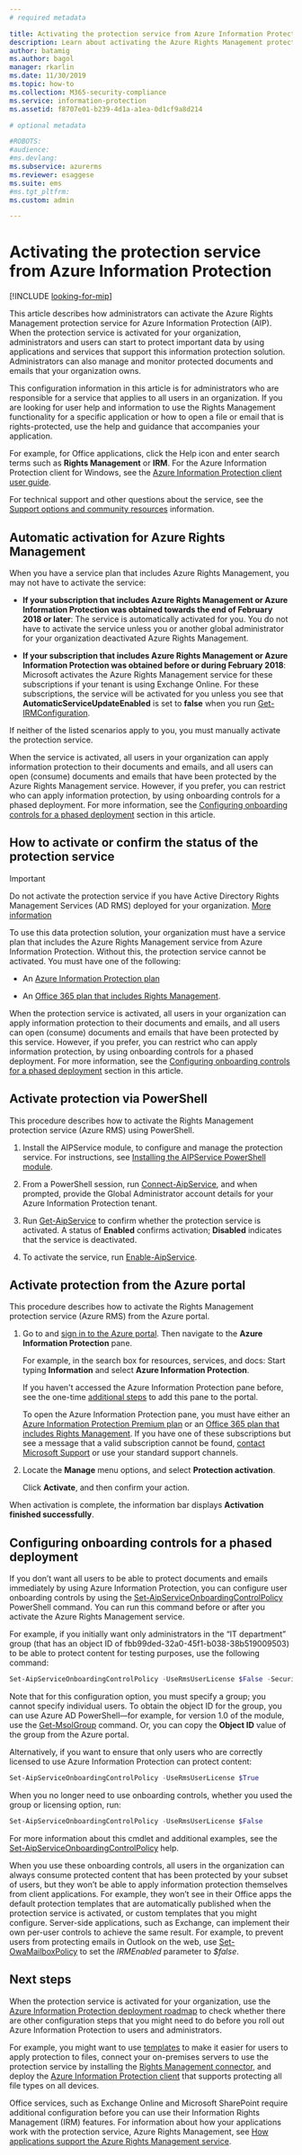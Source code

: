 ```yaml
---
# required metadata

title: Activating the protection service from Azure Information Protection (AIP)
description: Learn about activating the Azure Rights Management protection service in order to protect your documents and emails.
author: batamig
ms.author: bagol
manager: rkarlin
ms.date: 11/30/2019
ms.topic: how-to
ms.collection: M365-security-compliance
ms.service: information-protection
ms.assetid: f8707e01-b239-4d1a-a1ea-0d1cf9a8d214

# optional metadata

#ROBOTS:
#audience:
#ms.devlang:
ms.subservice: azurerms
ms.reviewer: esaggese
ms.suite: ems
#ms.tgt_pltfrm:
ms.custom: admin

---
```


# Activating the protection service from Azure Information Protection

[!INCLUDE [looking-for-mip](includes/looking-for-mip.md)]

This article describes how administrators can activate the Azure Rights Management protection service for Azure Information Protection (AIP). When the protection service is activated for your organization, administrators and users can start to protect important data by using applications and services that support this information protection solution. Administrators can also manage and monitor protected documents and emails that your organization owns.

This configuration information in this article is for administrators who are responsible for a service that applies to all users in an organization. If you are looking for user help and information to use the Rights Management functionality for a specific application or how to open a file or email that is rights-protected, use the help and guidance that accompanies your application.

For example, for Office applications, click the Help icon and enter search terms such as **Rights Management** or **IRM**. For the Azure Information Protection client for Windows, see the [Azure Information Protection client user guide](./rms-client/clientv2-user-guide.md).

For technical support and other questions about the service, see the [Support options and community resources](information-support.md#support-options-and-community-resources) information.

## Automatic activation for Azure Rights Management

When you have a service plan that includes Azure Rights Management, you may not have to activate the service:

- **If your subscription that includes Azure Rights Management or Azure Information Protection was obtained towards the end of February 2018 or later**: The service is automatically activated for you. You do not have to activate the service unless you or another global administrator for your organization deactivated Azure Rights Management.

- **If your subscription that includes Azure Rights Management or Azure Information Protection was obtained before or during February 2018**: Microsoft activates the Azure Rights Management service for these subscriptions if your tenant is using Exchange Online. For these subscriptions, the service will be activated for you unless you see that **AutomaticServiceUpdateEnabled** is set to **false** when you run [Get-IRMConfiguration](/powershell/module/exchange/encryption-and-certificates/get-irmconfiguration).

If neither of the listed scenarios apply to you, you must manually activate the protection service.

When the service is activated, all users in your organization can apply information protection to their documents and emails, and all users can open (consume) documents and emails that have been protected by the Azure Rights Management service. However, if you prefer, you can restrict who can apply information protection, by using onboarding controls for a phased deployment. For more information, see the [Configuring onboarding controls for a phased deployment](#configuring-onboarding-controls-for-a-phased-deployment) section in this article.

## How to activate or confirm the status of the protection service

> [!IMPORTANT]
> Do not activate the protection service if you have Active Directory Rights Management Services (AD RMS) deployed for your organization. [More information](prepare-environment-adrms.md)

To use this data protection solution, your organization must have a service plan that includes the Azure Rights Management service from Azure Information Protection. Without this, the protection service cannot be activated. You must have one of the following:

- An [Azure Information Protection plan](/office365/servicedescriptions/microsoft-365-service-descriptions/microsoft-365-tenantlevel-services-licensing-guidance/microsoft-365-security-compliance-licensing-guidance#information-protection) 

- An [Office 365 plan that includes Rights Management](https://query.prod.cms.rt.microsoft.com/cms/api/am/binary/RE4Dz8M).

When the protection service is activated, all users in your organization can apply information protection to their documents and emails, and all users can open (consume) documents and emails that have been protected by this service. However, if you prefer, you can restrict who can apply information protection, by using onboarding controls for a phased deployment. For more information, see the [Configuring onboarding controls for a phased deployment](#configuring-onboarding-controls-for-a-phased-deployment) section in this article.

## Activate protection via PowerShell

This procedure describes how to activate the Rights Management protection service (Azure RMS) using PowerShell.

1. Install the AIPService module, to configure and manage the protection service. For instructions, see [Installing the AIPService PowerShell module](install-powershell.md).

2. From a PowerShell session, run [Connect-AipService](/powershell/module/aipservice/connect-aipservice), and when prompted, provide the Global Administrator account details for your Azure Information Protection tenant.

3. Run [Get-AipService](/powershell/module/aipservice/get-aipservice) to confirm whether the protection service is activated. A status of **Enabled** confirms activation; **Disabled** indicates that the service is deactivated.

4. To activate the service, run [Enable-AipService](/powershell/module/aipservice/enable-aipservice).

## Activate protection from the Azure portal

This procedure describes how to activate the Rights Management protection service (Azure RMS) from the Azure portal.

1. Go to and [sign in to the Azure portal](configure-policy.md#signing-in-to-the-azure-portal). Then navigate to the **Azure Information Protection** pane.

    For example, in the search box for resources, services, and docs: Start typing **Information** and select **Azure Information Protection**.

    If you haven't accessed the Azure Information Protection pane before, see the one-time [additional steps](configure-policy.md#to-access-the-azure-information-protection-pane-for-the-first-time) to add this pane to the portal.

    To open the Azure Information Protection pane, you must have either an [Azure Information Protection Premium plan](/office365/servicedescriptions/microsoft-365-service-descriptions/microsoft-365-tenantlevel-services-licensing-guidance/microsoft-365-security-compliance-licensing-guidance#information-protection) or an [Office 365 plan that includes Rights Management](https://query.prod.cms.rt.microsoft.com/cms/api/am/binary/RE4Dz8M). If you have one of these subscriptions but see a message that a valid subscription cannot be found, [contact Microsoft Support](information-support.md#to-contact-microsoft-support) or use your standard support channels.

1. Locate the **Manage** menu options, and select **Protection activation**.

    Click **Activate**, and then confirm your action.

When activation is complete, the information bar displays **Activation finished successfully**.



## Configuring onboarding controls for a phased deployment

If you don’t want all users to be able to protect documents and emails immediately by using Azure Information Protection, you can configure user onboarding controls by using the [Set-AipServiceOnboardingControlPolicy](/powershell/module/aipservice/set-aipserviceonboardingcontrolpolicy) PowerShell command. You can run this command before or after you activate the Azure Rights Management service.

For example, if you initially want only administrators in the “IT department” group (that has an object ID of fbb99ded-32a0-45f1-b038-38b519009503) to be able to protect content for testing purposes, use the following command:

```powershell
Set-AipServiceOnboardingControlPolicy -UseRmsUserLicense $False -SecurityGroupObjectId "fbb99ded-32a0-45f1-b038-38b519009503"
```

Note that for this configuration option, you must specify a group; you cannot specify individual users. To obtain the object ID for the group, you can use Azure AD PowerShell—for example, for version 1.0 of the module, use the [Get-MsolGroup](/powershell/msonline/v1/get-msolgroup) command. Or, you can copy the **Object ID** value of the group from the Azure portal.

Alternatively, if you want to ensure that only users who are correctly licensed to use Azure Information Protection can protect content:

```powershell
Set-AipServiceOnboardingControlPolicy -UseRmsUserLicense $True
```

When you no longer need to use onboarding controls, whether you used the group or licensing option, run:

```powershell
Set-AipServiceOnboardingControlPolicy -UseRmsUserLicense $False
```

For more information about this cmdlet and additional examples, see the [Set-AipServiceOnboardingControlPolicy](/powershell/module/aipservice/set-aipserviceonboardingcontrolpolicy) help.

When you use these onboarding controls, all users in the organization can always consume protected content that has been protected by your subset of users, but they won’t be able to apply information protection themselves from client applications. For example, they won’t see in their Office apps the default protection templates that are automatically published when the protection service is activated, or custom templates that you might configure. Server-side applications, such as Exchange, can implement their own per-user controls to achieve the same result. For example, to prevent users from protecting emails in Outlook on the web, use [Set-OwaMailboxPolicy](/powershell/module/exchange/client-access/set-owamailboxpolicy) to set the *IRMEnabled* parameter to *$false*.


## Next steps

When the protection service is activated for your organization, use the [Azure Information Protection deployment roadmap](deployment-roadmap.md) to check whether there are other configuration steps that you might need to do before you roll out Azure Information Protection to users and administrators.

For example, you might want to use [templates](configure-policy-templates.md) to make it easier for users to apply protection to files, connect your on-premises servers to use the protection service by installing the [Rights Management connector](deploy-rms-connector.md), and deploy the [Azure Information Protection client](./rms-client/aip-client.md) that supports protecting all file types on all devices. 

Office services, such as Exchange Online and Microsoft SharePoint require additional configuration before you can use their Information Rights Management (IRM) features. For information about how your applications work with the protection service, Azure Rights Management, see [How applications support the Azure Rights Management service](applications-support.md).

